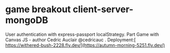# game breakout client-server-mongoDB 
User authentication with express-passport localStrategy.
Part Game with Canvas JS - author Cedric Auclair @cedricauc .
Deployment:[ https://withered-bush-2228.fly.dev/](https://autumn-morning-5251.fly.dev/)
